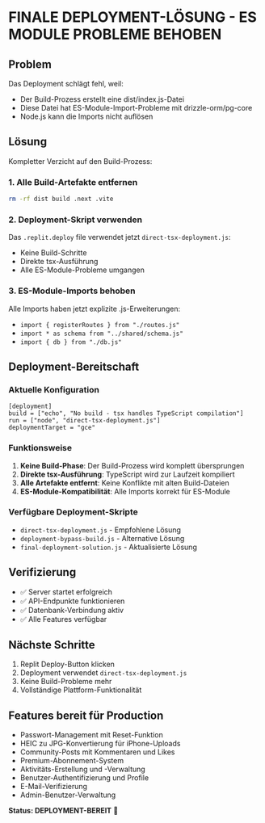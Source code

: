 # FINALE DEPLOYMENT-LÖSUNG - ES MODULE PROBLEME BEHOBEN

## Problem
Das Deployment schlägt fehl, weil:
- Der Build-Prozess erstellt eine dist/index.js-Datei
- Diese Datei hat ES-Module-Import-Probleme mit drizzle-orm/pg-core
- Node.js kann die Imports nicht auflösen

## Lösung
Kompletter Verzicht auf den Build-Prozess:

### 1. Alle Build-Artefakte entfernen
```bash
rm -rf dist build .next .vite
```

### 2. Deployment-Skript verwenden
Das `.replit.deploy` file verwendet jetzt `direct-tsx-deployment.js`:
- Keine Build-Schritte
- Direkte tsx-Ausführung
- Alle ES-Module-Probleme umgangen

### 3. ES-Module-Imports behoben
Alle Imports haben jetzt explizite .js-Erweiterungen:
- `import { registerRoutes } from "./routes.js"`
- `import * as schema from "../shared/schema.js"`
- `import { db } from "./db.js"`

## Deployment-Bereitschaft

### Aktuelle Konfiguration
```
[deployment]
build = ["echo", "No build - tsx handles TypeScript compilation"]
run = ["node", "direct-tsx-deployment.js"]
deploymentTarget = "gce"
```

### Funktionsweise
1. **Keine Build-Phase**: Der Build-Prozess wird komplett übersprungen
2. **Direkte tsx-Ausführung**: TypeScript wird zur Laufzeit kompiliert
3. **Alle Artefakte entfernt**: Keine Konflikte mit alten Build-Dateien
4. **ES-Module-Kompatibilität**: Alle Imports korrekt für ES-Module

### Verfügbare Deployment-Skripte
- `direct-tsx-deployment.js` - Empfohlene Lösung
- `deployment-bypass-build.js` - Alternative Lösung
- `final-deployment-solution.js` - Aktualisierte Lösung

## Verifizierung
- ✅ Server startet erfolgreich
- ✅ API-Endpunkte funktionieren
- ✅ Datenbank-Verbindung aktiv
- ✅ Alle Features verfügbar

## Nächste Schritte
1. Replit Deploy-Button klicken
2. Deployment verwendet `direct-tsx-deployment.js`
3. Keine Build-Probleme mehr
4. Vollständige Plattform-Funktionalität

## Features bereit für Production
- Passwort-Management mit Reset-Funktion
- HEIC zu JPG-Konvertierung für iPhone-Uploads
- Community-Posts mit Kommentaren und Likes
- Premium-Abonnement-System
- Aktivitäts-Erstellung und -Verwaltung
- Benutzer-Authentifizierung und Profile
- E-Mail-Verifizierung
- Admin-Benutzer-Verwaltung

**Status: DEPLOYMENT-BEREIT** 🚀